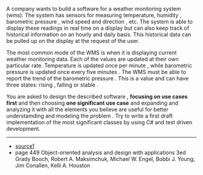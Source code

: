 A company wants to build a software for a weather monitoring system (wms). The system has sensors for measuring temperature, humidity , barometric pressure , wind speed and direction , etc. The system is able to display these readings in real time on a display but can also keep track of historical information on an hourly and daily basis. This historical data can be pulled up on the display at the request of the user.

The most common mode of the WMS is when it is displaying current weather monitoring data. Each of the values are updated at their own particular rate. Temperature is updated once per minute , while barometric pressure is updated once every five minutes . The WMS  must be able to report the trend of the barometric pressure . This is a value and can have three states: rising , falling or stable .

You are asked to design the described software , **focusing on use cases first** and then choosing **one significant use case** and expanding and analyzing it with all the elements you believe are useful for better understamding and modeling the problem . Try to write a first draft implementation of the most significant classes by using C# and test driven development. 

------------------------------

- [source1](http://condor.depaul.edu/dmumaugh/readings/handouts/SE430/Walking_through_A_UML_Design.pdf)
- page 449 Object-oriented analysis and design with applications 3ed Grady Booch, Robert A. Maksimchuk, Michael W. Engel, Bobbi J. Young, Jim Conallen, Kelli A. Houston

